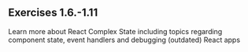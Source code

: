 ## Exercises 1.6.-1.11

Learn more about React Complex State including topics regarding component state, event handlers and debugging (outdated) React apps